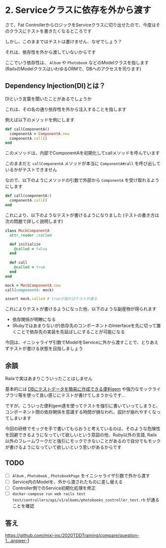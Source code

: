 # 2. Serviceクラスに依存を外から渡す
さて、Fat ControllerからロジックをServiceクラスに切り出せたので、今度はそのクラスにテストを書きたくなるところです

しかし、このままではテストは書けません、なぜでしょう？

それは、依存性を外から渡していないからです

ここでいう依存性は、 `Album` や `Photobook` などのModelクラスを指します
(RailsのModelクラスはいわゆるORMで、DBへのアクセスを司ります)

## Dependency Injection(DI)とは？
DIという言葉を聞いたことがあるでしょうか

これは、その名の通り依存性を外から注入することを指します


例えば以下のメソッドを例にします

```rb
def callComponentA()
  componentA = ComponentA.new
  componentA.call()
end
```

このメソッドは、内部でComponentAを初期化してcallメソッドを呼んでいます

このままだと `callComponentA` メソッドが本当に `ComponentA#call` を呼び出しているかがテストできません


なので、以下のようにメソッドの引数で外部から `ComponentA` を受け取れるようにします

```rb
def call(componentA:)
  componentA.call()
end
```

これにより、以下のようなテストが書けるようになりました
(テストの書き方は次の問題で詳しく説明します)


```rb
class MockComponentA
  attr_reader :called

  def initialize
    @called = false
  end
  
  def call
    @called = true
  end
end

mock = MockComponentA.new
call(componentA: mock)

assert mock.called # trueが返ればテストが通る
```

これによりテストが書けるようになった他、以下のような副産物が得られます
- 依存関係が明瞭になる
- (Rubyではあまりないが)依存先のコンポーネントのInterfaceを先に切って置くことで依存先の実装を先延ばしにすることが可能になる

今回は、イニシャライザ引数でModelをServiceに外から渡すことで、とりあえずテストが書ける状態を目指しましょう

## 余談
Railsで実はあまりこういったことはしません

基本的には [DBにテストデータを簡易に作成できる便利gem](https://github.com/thoughtbot/factory_bot) や強力なモックライブラリ等を使って良い感じにテストが書けてしまうからです...

ですが、こういった便利gem達を使ってテストを強引に書いていってしまうと、コンポーネント間の依存関係を意識する時間が損なわれ、設計が崩れやすくなってしまいます

今回の研修でモックを手で書いてもらおうと考えているのは、そのような危険性を回避できるようになっていて欲しいという意図の他、Ruby以外の言語, Rails以外のフレームワークだと強引にモックできないことがあるので自分でもモックが書けるようになっていて欲しいという思いがあるからです

## TODO
- [ ] `Album` , `Photobook` , `PhotobookPage` をイニシャライザ引数で外から渡す
- [ ] Service内のModelを、外から渡されたものに差し替える
- [ ] Controller側でのService初期化処理を修正
- [ ] `docker-compose run web rails test test/controllers/api/v1/albums/photobooks_controller_test.rb` が通ることを確認

## 答え
https://github.com/mixi-inc/2020TDDTraining/compare/question-1...answer-1
